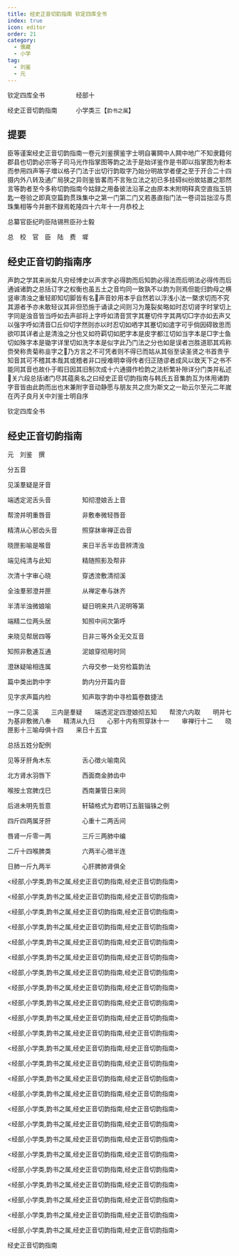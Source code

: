 ```yaml
---
title: 经史正音切韵指南 钦定四库全书
index: true
icon: editor
order: 21
category:
  - 儒藏
  - 小学
tag:
  - 刘鉴
  - 元
---
```


钦定四库全书　　　　　经部十  

经史正音切韵指南　　　小学类三【`韵书之属`】  

## 提要  

臣等谨案经史正音切韵指南一卷元刘鉴撰鉴字士明自署闗中人闗中地广不知隶籍何郡县也切韵必宗等子司马光作指掌图等韵之法于是始详鉴作是书即以指掌图为粉本而参用四声等子増以格子门法于出切行韵取字乃始分明故学者便之至于开合二十四摄内外八转及通广局狭之异则鉴皆畧而不言殆立法之初已多挂碍纠纷故姑置之耶然言等韵者至今多称切韵指南今姑録之用备彼法沿革之由原本末附明释真空直指玉钥匙一卷验之即真空篇韵贯珠集中之第一门第二门又若愚直指门法一卷词旨拙涩与贯珠集相等今并删不録焉乾隆四十六年十一月恭校上  

总纂官臣纪昀臣陆锡熊臣孙士毅  

总　校　官　臣　陆　费　墀  

## 经史正音切韵指南序  

声韵之学其来尚矣凡穷经博史以声求字必得韵而后知韵必得法而后明法必得传而后通诚诸韵之总括订字之权衡也虽五土之音均同一致孰不以韵为则焉但能归韵母之横竖审清浊之重轻即知切脚皆有名声音妙用本乎自然若以浮浅小法一槩求切而不究其源者予亦未敢轻议其非但恐施于诵读之间则习为蔑裂矣略如时忍切肾字时掌切上字同是浊音皆当呼如去声郤将上字呼如清音赏字其蹇切件字其两切□字亦如去声又以强字呼如清音□丘仰切字然则亦以时忍切如哂字其蹇切如遣字可乎倘因碍致思而欲叩其详者止是清浊之分也又如符羁切如肥字本是皮字都江切如当字本是□字士鱼切如殊字本是锄字详里切如洗字本是似字此乃门法之分也如是误者岂胜道耶其鸡称赍癸称贵菊称韭字之乃方言之不可凭者则不得已而姑从其俗至读圣贤之书首贵乎知音其可不稽其本哉其或稽者非口授难明幸得传者归正随谬者成风以致天下之书不能同其音也故仆于暇日因其旧制次成十六通摄作检韵之法析繁补隙详分门类并私述关六段总括诸门尽其蕴奥名之曰经史正音切韵指南与韩氏五音集韵互为体用诸韵字音皆由此韵而出也末兼附字音动静愿与朋友共之庶为斯文之一助云尔至元二年嵗在丙子良月关中刘鉴士明自序  

钦定四库全书  

## 经史正音切韵指南  

元　刘鉴　撰  

分五音  

见溪羣疑是牙音  

端透定泥舌头音　　　　　知彻澄娘舌上音  

帮滂并明重唇音　　　　　非敷奉微轻唇音  

精清从心邪齿头音　　　　照穿牀审禅正齿音  

晓匣影喻是喉音　　　　　来日半舌半齿音辨清浊  

端见纯清与此知　　　　　精随照影及帮非  

次清十字审心晓　　　　　穿透滂敷清彻溪  

全浊羣邪澄并匣　　　　　从禅定奉与牀齐  

半清半浊微娘喻　　　　　疑日明来共八泥明等第  

端精二位两头居　　　　　知照中间次第呼  

来晓见帮居四等　　　　　日非三等外全无交互音  

知照非敷逓互通　　　　　泥娘穿彻用时同  

澄牀疑喻相连属　　　　　六母交参一处穷检篇韵法  

篇中类出韵中字　　　　　韵内分开篇内音  

见字求声篇内检　　　　　知声取字韵中寻检篇卷数捷法  

一序二见溪　　三内是羣疑　　端透泥定四澄娘彻五知　　帮滂六内取　　明并七为基非敷微八奉　　精清从九归　　心邪十内有照穿牀十一　　审禅行十二　　晓匣影十三喻母俱十四　　来日十五宜  

总括五姓分配例  

见等牙肝角木东　　　　　舌心徴火喻南风  

北方肾水羽唇下　　　　　西面商金肺齿中  

喉按土宫脾戊巳　　　　　西南兼管日来同  

后进未明先哲意　　　　　轩辕格式为君明订五脏锱铢之例  

四斤四两属牙肝　　　　　心重十二两舌间  

唇肾一斤零一两　　　　　三斤三两肺中编  

二斤十四喉脾类　　　　　六两半心徴半连  

日肺一斤九两半　　　　　心肝脾肺肾俱全  

<经部,小学类,韵书之属,经史正音切韵指南,经史正音切韵指南>  

<经部,小学类,韵书之属,经史正音切韵指南,经史正音切韵指南>  

<经部,小学类,韵书之属,经史正音切韵指南,经史正音切韵指南>  

<经部,小学类,韵书之属,经史正音切韵指南,经史正音切韵指南>  

<经部,小学类,韵书之属,经史正音切韵指南,经史正音切韵指南>  

<经部,小学类,韵书之属,经史正音切韵指南,经史正音切韵指南>  

<经部,小学类,韵书之属,经史正音切韵指南,经史正音切韵指南>  

<经部,小学类,韵书之属,经史正音切韵指南,经史正音切韵指南>  

<经部,小学类,韵书之属,经史正音切韵指南,经史正音切韵指南>  

<经部,小学类,韵书之属,经史正音切韵指南,经史正音切韵指南>  

<经部,小学类,韵书之属,经史正音切韵指南,经史正音切韵指南>  

<经部,小学类,韵书之属,经史正音切韵指南,经史正音切韵指南>  

<经部,小学类,韵书之属,经史正音切韵指南,经史正音切韵指南>  

<经部,小学类,韵书之属,经史正音切韵指南,经史正音切韵指南>  

<经部,小学类,韵书之属,经史正音切韵指南,经史正音切韵指南>  

<经部,小学类,韵书之属,经史正音切韵指南,经史正音切韵指南>  

<经部,小学类,韵书之属,经史正音切韵指南,经史正音切韵指南>  

<经部,小学类,韵书之属,经史正音切韵指南,经史正音切韵指南>  

<经部,小学类,韵书之属,经史正音切韵指南,经史正音切韵指南>  

<经部,小学类,韵书之属,经史正音切韵指南,经史正音切韵指南>  

<经部,小学类,韵书之属,经史正音切韵指南,经史正音切韵指南>  

<经部,小学类,韵书之属,经史正音切韵指南,经史正音切韵指南>  

<经部,小学类,韵书之属,经史正音切韵指南,经史正音切韵指南>  

<经部,小学类,韵书之属,经史正音切韵指南,经史正音切韵指南>  

经史正音切韵指南  
